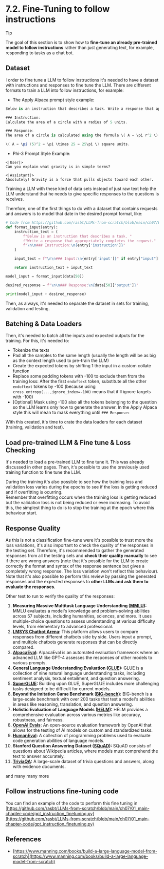 # 7.2. Fine-Tuning to follow instructions

> [!TIP]
> The goal of this section is to show how to **fine-tune an already pre-trained model to follow instructions** rather than just generating text, for example, responding to tasks as a chat bot.

## Dataset

I order to fine tune a LLM to follow instructions it's needed to have a dataset with instructions and responses to fine tune the LLM. There are different formats to train a LLM into follow instructions, for example:

- The Apply Alpaca prompt style example:

```csharp
Below is an instruction that describes a task. Write a response that appropriately completes the request.

### Instruction:
Calculate the area of a circle with a radius of 5 units.

### Response:
The area of a circle is calculated using the formula \( A = \pi r^2 \). Plugging in the radius of 5 units:

\( A = \pi (5)^2 = \pi \times 25 = 25\pi \) square units.
```

- Phi-3 Prompt Style Example:

```vbnet
<|User|>
Can you explain what gravity is in simple terms?

<|Assistant|>
Absolutely! Gravity is a force that pulls objects toward each other.
```

Training a LLM with these kind of data sets instead of just raw text help the LLM understand that he needs to give specific responses to the questions is receives.

Therefore, one of the first things to do with a dataset that contains requests and answers is to model that date in the desired prompt format, like:

```python
# Code from https://github.com/rasbt/LLMs-from-scratch/blob/main/ch07/01_main-chapter-code/ch07.ipynb
def format_input(entry):
    instruction_text = (
        f"Below is an instruction that describes a task. "
        f"Write a response that appropriately completes the request."
        f"\n\n### Instruction:\n{entry['instruction']}"
    )

    input_text = f"\n\n### Input:\n{entry['input']}" if entry["input"] else ""

    return instruction_text + input_text

model_input = format_input(data[50])

desired_response = f"\n\n### Response:\n{data[50]['output']}"

print(model_input + desired_response)
```

Then, as always, it's needed to separate the dataset in sets for training, validation and testing.

## Batching & Data Loaders

Then, it's needed to batch all the inputs and expected outputs for the training. For this, it's needed to:

- Tokenize the texts
- Pad all the samples to the same length (usually the length will be as big as the context length used to pre-train the LLM)
- Create the expected tokens by shifting 1 the input in a custom collate function
- Replace some padding tokens with -100 to exclude them from the training loss: After the first `endoftext` token, substitute all the other `endoftext` tokens by -100 (because using `cross_entropy(...,ignore_index=-100)` means that it'll ignore targets with -100)
- \[Optional] Mask using -100 also all the tokens belonging to the question so the LLM learns only how to generate the answer. In the Apply Alpaca style this will mean to mask everything until `### Response:`

With this created, it's time to crate the data loaders for each dataset (training, validation and test).

## Load pre-trained LLM & Fine tune & Loss Checking

It's needed to load a pre-trained LLM to fine tune it. This was already discussed in other pages. Then, it's possible to use the previously used training function to fine tune the LLM.

During the training it's also possible to see how the training loss and validation loss varies during the epochs to see if the loss is getting reduced and if overfitting is ocurring.\
Remember that overfitting occurs when the training loss is getting reduced but the validation loss is not being reduced or even increasing. To avoid this, the simplest thing to do is to stop the training at the epoch where this behaviour start.

## Response Quality

As this is not a classification fine-tune were it's possible to trust more the loss variations, it's also important to check the quality of the responses in the testing set. Therefore, it's recommended to gather the generated responses from all the testing sets and **check their quality manually** to see if there are wrong answers (note that it's possible for the LLM to create correctly the format and syntax of the response sentence but gives a completely wrong response. The loss variation won't reflect this behaviour).\
Note that it's also possible to perform this review by passing the generated responses and the expected responses to **other LLMs and ask them to evaluate the responses**.

Other test to run to verify the quality of the responses:

1. **Measuring Massive Multitask Language Understanding (**[**MMLU**](https://arxiv.org/abs/2009.03300)**):** MMLU evaluates a model's knowledge and problem-solving abilities across 57 subjects, including humanities, sciences, and more. It uses multiple-choice questions to assess understanding at various difficulty levels, from elementary to advanced professional.
2. [**LMSYS Chatbot Arena**](https://arena.lmsys.org): This platform allows users to compare responses from different chatbots side by side. Users input a prompt, and multiple chatbots generate responses that can be directly compared.
3. [**AlpacaEval**](https://github.com/tatsu-lab/alpaca_eval)**:** AlpacaEval is an automated evaluation framework where an advanced LLM like GPT-4 assesses the responses of other models to various prompts.
4. **General Language Understanding Evaluation (**[**GLUE**](https://gluebenchmark.com/)**):** GLUE is a collection of nine natural language understanding tasks, including sentiment analysis, textual entailment, and question answering.
5. [**SuperGLUE**](https://super.gluebenchmark.com/)**:** Building upon GLUE, SuperGLUE includes more challenging tasks designed to be difficult for current models.
6. **Beyond the Imitation Game Benchmark (**[**BIG-bench**](https://github.com/google/BIG-bench)**):** BIG-bench is a large-scale benchmark with over 200 tasks that test a model's abilities in areas like reasoning, translation, and question answering.
7. **Holistic Evaluation of Language Models (**[**HELM**](https://crfm.stanford.edu/helm/lite/latest/)**):** HELM provides a comprehensive evaluation across various metrics like accuracy, robustness, and fairness.
8. [**OpenAI Evals**](https://github.com/openai/evals)**:** An open-source evaluation framework by OpenAI that allows for the testing of AI models on custom and standardized tasks.
9. [**HumanEval**](https://github.com/openai/human-eval)**:** A collection of programming problems used to evaluate code generation abilities of language models.
10. **Stanford Question Answering Dataset (**[**SQuAD**](https://rajpurkar.github.io/SQuAD-explorer/)**):** SQuAD consists of questions about Wikipedia articles, where models must comprehend the text to answer accurately.
11. [**TriviaQA**](https://nlp.cs.washington.edu/triviaqa/)**:** A large-scale dataset of trivia questions and answers, along with evidence documents.

and many many more

## Follow instructions fine-tuning code

You can find an example of the code to perform this fine tuning in [https://github.com/rasbt/LLMs-from-scratch/blob/main/ch07/01_main-chapter-code/gpt_instruction_finetuning.py](https://github.com/rasbt/LLMs-from-scratch/blob/main/ch07/01_main-chapter-code/gpt_instruction_finetuning.py)

## References

- [https://www.manning.com/books/build-a-large-language-model-from-scratch](https://www.manning.com/books/build-a-large-language-model-from-scratch)


